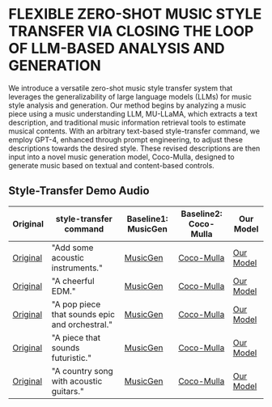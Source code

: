 # FLEXIBLE ZERO-SHOT MUSIC STYLE TRANSFER VIA CLOSING THE LOOP OF LLM-BASED ANALYSIS AND GENERATION

We introduce a versatile zero-shot music style transfer system that leverages the generalizability of large language models (LLMs) for music style analysis and generation. Our method begins by analyzing a music piece using a music understanding LLM, MU-LLaMA, which extracts a text description, and traditional music information retrieval tools to estimate musical contents. With an arbitrary text-based style-transfer command, we employ GPT-4, enhanced through prompt engineering, to adjust these descriptions towards the desired style. These revised descriptions are then input into a novel music generation model, Coco-Mulla, designed to generate music based on textual and content-based controls. 

## Style-Transfer Demo Audio

| Original | style-transfer command | Baseline1: MusicGen | Baseline2: Coco-Mulla | Our Model |
|----------|------------------------|---------------------|-----------------------|-----------|
| [Original](demo_audio/Alone/Original.wav) | "Add some acoustic instruments." | [MusicGen](demo_audio/Alone/MusicGen.wav) | [Coco-Mulla](demo_audio/Alone/V1.wav) | [Our Model](demo_audio/Alone/V2.wav) |
| [Original](demo_audio/yyw/Original.wav) | "A cheerful EDM." | [MusicGen](demo_audio/yyw/MusicGen.wav) | [Coco-Mulla](demo_audio/yyw/V1.wav) | [Our Model](demo_audio/yyw/V2.wav) |
| [Original](demo_audio/Never-Gonna-Give-You-Up/Original.wav) | "A pop piece that sounds epic and orchestral." | [MusicGen](demo_audio/Never-Gonna-Give-You-Up/MusicGen.wav) | [Coco-Mulla](demo_audio/Never-Gonna-Give-You-Up/V1.wav) | [Our Model](demo_audio/Never-Gonna-Give-You-Up/V2.wav) |
| [Original](demo_audio/Layla/Original.wav) | "A piece that sounds futuristic." | [MusicGen](demo_audio/Layla/MusicGen.wav) | [Coco-Mulla](demo_audio/Layla/V1.wav) | [Our Model](demo_audio/Layla/V2.wav) |
| [Original](demo_audio/Smurf/Original.wav) | "A country song with acoustic guitars." | [MusicGen](demo_audio/Smurf/MusicGen.wav) | [Coco-Mulla](demo_audio/Smurf/V1.wav) | [Our Model](demo_audio/Smurf/V2.wav) |



